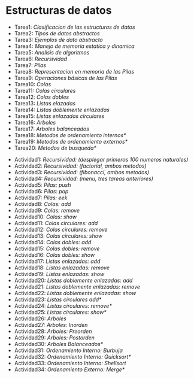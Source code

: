 <h1>Estructuras de datos</h1>
<ul>
  <li b>Tarea1: </b> <i> Clasificacion de las estructuras de datos</i>
  <li b>Tarea2: </b> <i> Tipos de datos abstractos</i>
  <li b>Tarea3: </b> <i> Ejemplos de dato abstracto</i>
  <li b>Tarea4: </b> <i> Manejo de memoria estatica y dinamica</i>
  <li b>Tarea5: </b> <i> Analisis de algoritmos</i>
  <li b>Tarea6: </b> <i> Recursividad</i>
  <li b>Tarea7: </b> <i> Pilas</i>
  <li b>Tarea8: </b> <i> Representacion en memoria de las Pilas</i>
  <li b>Tarea9: </b> <i> Operaciones básicas de las Pilas</i>
  <li b>Tarea10: </b> <i> Colas</i>
  <li b>Tarea11: </b> <i> Colas circulares</i>
  <li b>Tarea12: </b> <i> Colas dobles</i>
  <li b>Tarea13: </b> <i> Listas elazadas</i>
  <li b>Tarea14: </b> <i> Listas doblemente enlazadas</i>
  <li b>Tarea15: </b> <i> Listas enlazadas circulares</i>
  <li b>Tarea16: </b> <i> Arboles</i>
  <li b>Tarea17: </b> <i> Arboles balanceados</i>
  <li b>Tarea18: </b> <i> Metodos de ordenamiento internos*</i>
  <li b>Tarea19: </b> <i> Metodos de ordenamiento externos*</i>
  <li b>Tarea20: </b> <i> Metodos de busqueda*</i>
</ul>

<ul>
  <li b>Actividad1: </b> <i> Recursividad: (desplegar primeros 100 numeros naturales)</i>
  <li b>Actividad2: </b> <i> Recursividad: (factorial, ambos metodos)</i>
  <li b>Actividad3: </b> <i> Recursividad: (fibonacci, ambos metodos)</i>
  <li b>Actividad4: </b> <i> Recursividad: (menu, tres tareas anteriores)</i>
  <li b>Actividad5: </b> <i> Pilas: push</i>
  <li b>Actividad6: </b> <i> Pilas: pop</i>
  <li b>Actividad7: </b> <i> Pilas: eek</i>
  <li b>Actividad8: </b> <i> Colas: add</i>
  <li b>Actividad9: </b> <i> Colas: remove</i>
  <li b>Actividad10: </b> <i> Colas: show</i>
  <li b>Actividad11: </b> <i> Colas circulares: add</i>
  <li b>Actividad12: </b> <i> Colas circulares: remove</i>
  <li b>Actividad13: </b> <i> Colas circulares: show</i>
  <li b>Actividad14: </b> <i> Colas dobles: add</i>
  <li b>Actividad15: </b> <i> Colas dobles: remove</i>
  <li b>Actividad16: </b> <i> Colas dobles: show</i>
  <li b>Actividad17: </b> <i> Listas enlazadas: add</i>
  <li b>Actividad18: </b> <i> Listas enlazadas: remove</i>
  <li b>Actividad19: </b> <i> Listas enlazadas: show</i>
  <li b>Actividad20: </b> <i> Listas doblemente enlazadas: add</i>
  <li b>Actividad21: </b> <i> Listas doblemente enlazadas: remove</i>
  <li b>Actividad22: </b> <i> Listas doblemente enlazadas: show</i>
  <li b>Actividad23: </b> <i> Listas circulares add*</i>
  <li b>Actividad24: </b> <i> Listas circulares: remove*</i>
  <li b>Actividad25: </b> <i> Listas circulares: show*</i>
  <li b>Actividad26: </b> <i> Arboles</i>
  <li b>Actividad27: </b> <i> Arboles: Inorden</i>
  <li b>Actividad28: </b> <i> Arboles: Preorden</i>
  <li b>Actividad29: </b> <i> Arboles: Postorden</i>
  <li b>Actividad30: </b> <i> Arboles Balanceados*</i>
  <li b>Actividad31: </b> <i> Ordenamiento Interno: Burbuja</i>
  <li b>Actividad32: </b> <i> Ordenamiento Interno: Quicksort*</i>
  <li b>Actividad33: </b> <i> Ordenamiento Interno: Shellsort</i>
  <li b>Actividad34: </b> <i> Ordenamiento Externo: Merge*</i>
</ul>
